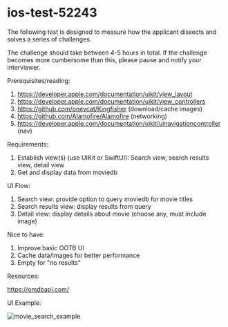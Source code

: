 # ios-test-52243

The following test is designed to measure how the applicant dissects and solves a series of challenges.

The challenge should take between 4-5 hours in total. If the challenge becomes more cumbersome than this, please pause and notify your interviewer.

Prerequisites/reading:

1. https://developer.apple.com/documentation/uikit/view_layout
2. https://developer.apple.com/documentation/uikit/view_controllers
3. https://github.com/onevcat/Kingfisher (download/cache images)
4. https://github.com/Alamofire/Alamofire (networking)
5. https://developer.apple.com/documentation/uikit/uinavigationcontroller (nav)

Requirements:

1. Establish view(s) (use UIKit or SwiftUI): Search view, search results view, detail view
2. Get and display data from moviedb

UI Flow:

1. Search view: provide option to query moviedb for movie titles
2. Search results view: display results from query
3. Detail view: display details about movie (choose any, must include image)

Nice to have:

1. Improve basic OOTB UI
2. Cache data/images for better performance
3. Empty for "no results"

Resources:

https://omdbapi.com/

UI Example:

![movie_search_example](https://user-images.githubusercontent.com/6242978/196581128-e1a0d822-aa28-4372-8906-02fdbaefeef2.gif)

